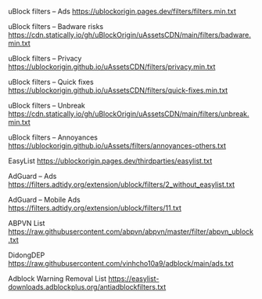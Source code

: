 uBlock filters – Ads
https://ublockorigin.pages.dev/filters/filters.min.txt

uBlock filters – Badware risks
https://cdn.statically.io/gh/uBlockOrigin/uAssetsCDN/main/filters/badware.min.txt

uBlock filters – Privacy
https://ublockorigin.github.io/uAssetsCDN/filters/privacy.min.txt

uBlock filters – Quick fixes
https://ublockorigin.github.io/uAssetsCDN/filters/quick-fixes.min.txt

uBlock filters – Unbreak
https://cdn.statically.io/gh/uBlockOrigin/uAssetsCDN/main/filters/unbreak.min.txt

uBlock filters – Annoyances
https://ublockorigin.github.io/uAssets/filters/annoyances-others.txt

EasyList
https://ublockorigin.pages.dev/thirdparties/easylist.txt

AdGuard – Ads
https://filters.adtidy.org/extension/ublock/filters/2_without_easylist.txt

AdGuard – Mobile Ads
https://filters.adtidy.org/extension/ublock/filters/11.txt

ABPVN List
https://raw.githubusercontent.com/abpvn/abpvn/master/filter/abpvn_ublock.txt

DidongDEP
https://raw.githubusercontent.com/vinhcho10a9/adblock/main/ads.txt

Adblock Warning Removal List
https://easylist-downloads.adblockplus.org/antiadblockfilters.txt
